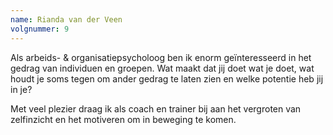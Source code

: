 ```yaml
---
name: Rianda van der Veen
volgnummer: 9
---
```


Als arbeids- & organisatiepsycholoog ben ik enorm geïnteresseerd in het gedrag van individuen en groepen. Wat maakt dat jij doet wat je doet, wat houdt je soms tegen om ander gedrag te laten zien en welke potentie heb jij in je? 

Met veel plezier draag ik als coach en trainer bij aan het vergroten van zelfinzicht en het motiveren om in beweging te komen.
